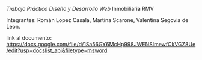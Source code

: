 *Trabajo Práctico Diseño y Desarrollo Web*
Inmobiliaria RMV

Integrantes: Román Lopez Casala, Martina Scarone, Valentina Segovia de Leon.

link al documento: https://docs.google.com/file/d/1Sa56GY6McHp998JWENSImewfCkVGZ8Ue/edit?usp=docslist_api&filetype=msword
